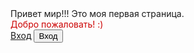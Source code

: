 <html>
<head>
<title>Моя первая страница!</title>
</head>
<body>
Привет мир!!! Это моя первая страница.
<br>
<font color="#CC0000"> Добро пожаловать! :) </font>
<br>
<a href="registration.html">Вход</a>
<input type="submit" value="Вход" onclick=" location.href=' registration.html'  ">
</body>
</html>
